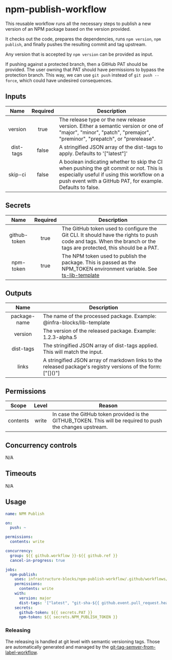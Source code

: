 # npm-publish-workflow

This reusable workflow runs all the necessary steps to publish a new version of an NPM package based on the
version provided.

It checks out the code, prepares the dependencies, runs `npm version`, `npm publish`, and finally pushes
the resulting commit and tag upstream.

Any version that is accepted by `npm version` can be provided as input.

If pushing against a protected branch, then a GitHub PAT should be provided. The user owning that PAT should have
permissions to bypass the protection branch. This way, we can use `git push` instead of `git push --force`, which
could have undesired consequences.

## Inputs

|   Name    | Required | Description                                                                                                                                                                                         |
|:---------:|:--------:|-----------------------------------------------------------------------------------------------------------------------------------------------------------------------------------------------------|
|  version  |   true   | The release type or the new release version. Either a semantic version or one of "major", "minor", "patch", "premajor", "preminor", "prepatch", or "prerelease".                                    |
| dist-tags |  false   | A stringified JSON array of the dist-tags to apply. Defaults to '["latest"]'                                                                                                                        |
|  skip-ci  |  false   | A boolean indicating whether to skip the CI when pushing the git commit or not. This is especially useful if using this workflow on a push event with a GitHub PAT, for example. Defaults to false. |

## Secrets

|     Name     | Required | Description                                                                                                                                                                      |
|:------------:|:--------:|----------------------------------------------------------------------------------------------------------------------------------------------------------------------------------|
| github-token |   true   | The GitHub token used to configure the Git CLI. It should have the rights to push code and tags. When the branch or the tags are protected, this should be a PAT.                |
|  npm-token   |   true   | The NPM token used to publish the package. This is passed as the NPM_TOKEN environment variable. See [ts-lib-template](https://github.com/infrastructure-blocks/ts-lib-template) |

## Outputs

|     Name     | Description                                                                                                                                                   |
|:------------:|---------------------------------------------------------------------------------------------------------------------------------------------------------------|
| package-name | The name of the processed package. Example: @infra-blocks/lib-template                                                                                        |
|   version    | The version of the released package. Example: 1.2.3-alpha.5                                                                                                   |
|  dist-tags   | The stringified JSON array of dist-tags applied. This will match the input.                                                                                   |
|    links     | A stringified JSON array of markdown links to the released package's registry versions of the form:<br/> ["\[<package-identifier>\](<version-registry-url>)"] |

## Permissions

|  Scope   | Level | Reason                                                                                                     |
|:--------:|:-----:|------------------------------------------------------------------------------------------------------------|
| contents | write | In case the GitHub token provided is the GITHUB_TOKEN. This will be required to push the changes upstream. |

## Concurrency controls

N/A

## Timeouts

N/A

## Usage

```yaml
name: NPM Publish

on:
  push: ~

permissions:
  contents: write

concurrency:
  group: ${{ github.workflow }}-${{ github.ref }}
  cancel-in-progress: true

jobs:
  npm-publish:
    uses: infrastructure-blocks/npm-publish-workflow/.github/workflows/workflow.yml@feature/first-implementation
    permissions:
      contents: write
    with:
      version: major
      dist-tags: '["latest", "git-sha-${{ github.event.pull_request.head.sha }}"]'
    secrets:
      github-token: ${{ secrets.PAT }}
      npm-token: ${{ secrets.NPM_PUBLISH_TOKEN }}

```

### Releasing

The releasing is handled at git level with semantic versioning tags. Those are automatically generated and managed
by the [git-tag-semver-from-label-workflow](https://github.com/infrastructure-blocks/git-tag-semver-from-label-workflow).
